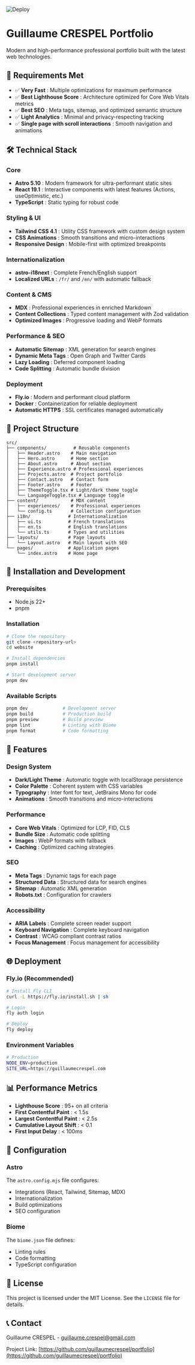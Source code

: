 ![Deploy](https://github.com/guillaumecrespel/website/actions/workflows/fly-deploy.yml/badge.svg)

# Guillaume CRESPEL Portfolio

Modern and high-performance professional portfolio built with the latest web technologies.

## 🚀 Requirements Met

- ✅ **Very Fast** : Multiple optimizations for maximum performance
- ✅ **Best Lighthouse Score** : Architecture optimized for Core Web Vitals metrics
- ✅ **Best SEO** : Meta tags, sitemap, and optimized semantic structure
- ✅ **Light Analytics** : Minimal and privacy-respecting tracking
- ✅ **Single page with scroll interactions** : Smooth navigation and animations

## 🛠️ Technical Stack

### Core
- **Astro 5.10** : Modern framework for ultra-performant static sites
- **React 19.1** : Interactive components with latest features (Actions, useOptimistic, etc.)
- **TypeScript** : Static typing for robust code

### Styling & UI
- **Tailwind CSS 4.1** : Utility CSS framework with custom design system
- **CSS Animations** : Smooth transitions and micro-interactions
- **Responsive Design** : Mobile-first with optimized breakpoints

### Internationalization
- **astro-i18next** : Complete French/English support
- **Localized URLs** : `/fr/` and `/en/` with automatic fallback

### Content & CMS
- **MDX** : Professional experiences in enriched Markdown
- **Content Collections** : Typed content management with Zod validation
- **Optimized Images** : Progressive loading and WebP formats

### Performance & SEO
- **Automatic Sitemap** : XML generation for search engines
- **Dynamic Meta Tags** : Open Graph and Twitter Cards
- **Lazy Loading** : Deferred component loading
- **Code Splitting** : Automatic bundle division

### Deployment
- **Fly.io** : Modern and performant cloud platform
- **Docker** : Containerization for reliable deployment
- **Automatic HTTPS** : SSL certificates managed automatically

## 📁 Project Structure

```
src/
├── components/          # Reusable components
│   ├── Header.astro    # Main navigation
│   ├── Hero.astro      # Home section
│   ├── About.astro     # About section
│   ├── Experience.astro # Professional experiences
│   ├── Projects.astro  # Project portfolio
│   ├── Contact.astro   # Contact form
│   ├── Footer.astro    # Footer
│   ├── ThemeToggle.tsx # Light/dark theme toggle
│   └── LanguageToggle.tsx # Language toggle
├── content/            # MDX content
│   ├── experiences/    # Professional experiences
│   └── config.ts       # Collection configuration
├── i18n/              # Internationalization
│   ├── ui.ts          # French translations
│   ├── en.ts          # English translations
│   └── utils.ts       # Types and utilities
├── layouts/           # Page layouts
│   └── Layout.astro   # Main layout with SEO
└── pages/             # Application pages
    └── index.astro    # Home page
```

## 🚀 Installation and Development

### Prerequisites
- Node.js 22+ 
- pnpm

### Installation
```bash
# Clone the repository
git clone <repository-url>
cd website

# Install dependencies
pnpm install

# Start development server
pnpm dev
```

### Available Scripts
```bash
pnpm dev             # Development server
pnpm build           # Production build
pnpm preview         # Build preview
pnpm lint            # Linting with Biome
pnpm format          # Code formatting
```

## 🎨 Features

### Design System
- **Dark/Light Theme** : Automatic toggle with localStorage persistence
- **Color Palette** : Coherent system with CSS variables
- **Typography** : Inter font for text, JetBrains Mono for code
- **Animations** : Smooth transitions and micro-interactions

### Performance
- **Core Web Vitals** : Optimized for LCP, FID, CLS
- **Bundle Size** : Automatic code splitting
- **Images** : WebP formats with fallback
- **Caching** : Optimized caching strategies

### SEO
- **Meta Tags** : Dynamic tags for each page
- **Structured Data** : Structured data for search engines
- **Sitemap** : Automatic XML generation
- **Robots.txt** : Configuration for crawlers

### Accessibility
- **ARIA Labels** : Complete screen reader support
- **Keyboard Navigation** : Complete keyboard navigation
- **Contrast** : WCAG compliant contrast ratios
- **Focus Management** : Focus management for accessibility

## 🌐 Deployment

### Fly.io (Recommended)
```bash
# Install Fly CLI
curl -L https://fly.io/install.sh | sh

# Login
fly auth login

# Deploy
fly deploy
```

### Environment Variables
```bash
# Production
NODE_ENV=production
SITE_URL=https://guillaumecrespel.com
```

## 📊 Performance Metrics

- **Lighthouse Score** : 95+ on all criteria
- **First Contentful Paint** : < 1.5s
- **Largest Contentful Paint** : < 2.5s
- **Cumulative Layout Shift** : < 0.1
- **First Input Delay** : < 100ms

## 🔧 Configuration

### Astro
The `astro.config.mjs` file configures:
- Integrations (React, Tailwind, Sitemap, MDX)
- Internationalization
- Build optimizations
- SEO configuration

### Biome
The `biome.json` file defines:
- Linting rules
- Code formatting
- TypeScript configuration


## 📄 License

This project is licensed under the MIT License. See the `LICENSE` file for details.

## 📞 Contact

Guillaume CRESPEL - [guillaume.crespel@gmail.com](mailto:guillaume.crespel@gmail.com)

Project Link: [https://github.com/guillaumecrespel/portfolio](https://github.com/guillaumecrespel/portfolio)


